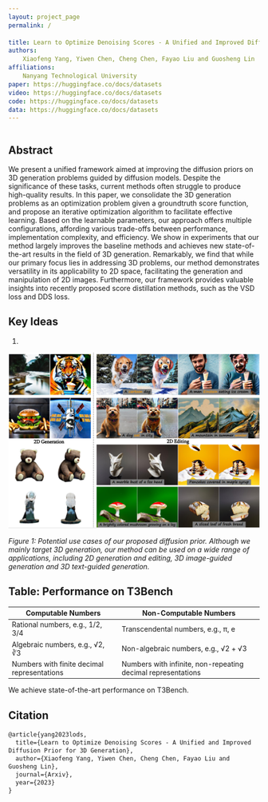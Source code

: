 ```yaml
---
layout: project_page
permalink: /

title: Learn to Optimize Denoising Scores - A Unified and Improved Diffusion Prior for 3D Generation
authors:
    Xiaofeng Yang, Yiwen Chen, Cheng Chen, Fayao Liu and Guosheng Lin
affiliations:
    Nanyang Technological University
paper: https://huggingface.co/docs/datasets
video: https://huggingface.co/docs/datasets
code: https://huggingface.co/docs/datasets
data: https://huggingface.co/docs/datasets
---
```


<div class="columns is-centered has-text-centered">
    <div class="column is-four-fifths">
        <h2>Abstract</h2>
        <div class="content has-text-justified">
We present a unified framework aimed at improving the diffusion priors on 3D generation problems guided by diffusion models. Despite the significance of these tasks, current methods often struggle to produce high-quality results. In this paper, we consolidate the 3D generation problems as an optimization problem given a groundtruth score function, and propose an iterative optimization algorithm to facilitate effective learning. Based on the learnable parameters, our approach offers multiple configurations, affording various trade-offs between performance, implementation complexity, and efficiency. We show in experiments that our method largely improves the baseline methods and achieves new state-of-the-art results in the field of 3D generation. Remarkably, we find that while our primary focus lies in addressing 3D problems, our method demonstrates versatility in its applicability to 2D space, facilitating the generation and manipulation of 2D images. Furthermore, our framework provides valuable insights into recently proposed score distillation methods, such as the VSD loss and DDS loss.
        </div>
    </div>
</div>



## Key Ideas
1. 





![Demo](/static/image/demo.PNG)

*Figure 1: Potential use cases of our proposed diffusion prior. Although we mainly target 3D generation, our method can be used on a wide range of applications, including 2D generation and editing, 3D image-guided generation and 3D text-guided generation.*

## Table: Performance on T3Bench

| Computable Numbers | Non-Computable Numbers |
|-------------------|-----------------------|
| Rational numbers, e.g., 1/2, 3/4 | Transcendental numbers, e.g., π, e |
| Algebraic numbers, e.g., √2, ∛3 | Non-algebraic numbers, e.g., √2 + √3 |
| Numbers with finite decimal representations | Numbers with infinite, non-repeating decimal representations |

We achieve state-of-the-art performance on T3Bench.

## Citation
```
@article{yang2023lods,
  title={Learn to Optimize Denoising Scores - A Unified and Improved Diffusion Prior for 3D Generation},
  author={Xiaofeng Yang, Yiwen Chen, Cheng Chen, Fayao Liu and Guosheng Lin},
  journal={Arxiv},
  year={2023}
}
```
